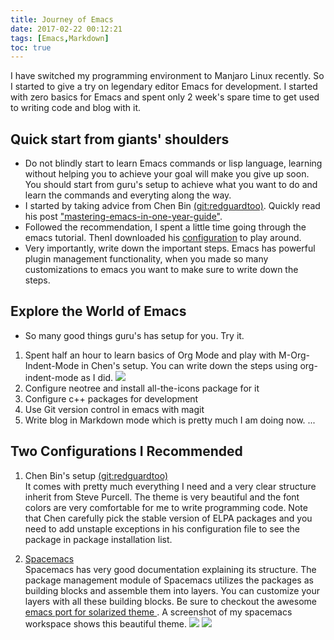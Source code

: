 ```yaml
---
title: Journey of Emacs
date: 2017-02-22 00:12:21
tags: [Emacs,Markdown]
toc: true
---
```


I have switched my programming environment to Manjaro Linux recently. So I started to give a try on legendary editor Emacs for development. I started with zero basics for Emacs and spent only 2 week's spare time to get used to writing code and blog with it.

## Quick start from giants' shoulders
* Do not blindly start to learn Emacs commands or lisp language, learning without helping you to achieve your goal will make you give up soon. You should start from guru's setup to achieve what you want to do and learn the commands and everyting along the way.
* I started by taking advice from Chen Bin [(git:redguardtoo)]("https://github.com/redguardtoo"). Quickly read his post ["mastering-emacs-in-one-year-guide"](https://github.com/redguardtoo/mastering-emacs-in-one-year-guide).
* Followed the recommendation, I spent a little time going through the emacs tutorial. ThenI downloaded his [configuration](https://github.com/redguardtoo/emacs.d) to play around.
* Very importantly, write down the important steps. Emacs has powerful plugin management functionality, when you made so many customizations to emacs you want to make sure to write down the steps.

## Explore the World of Emacs
* So many good things guru's has setup for you. Try it.  
1. Spent half an hour to learn basics of Org Mode and play with M-Org-Indent-Mode in Chen's setup. You can write down the steps using org-indent-mode as I did. ![](/images/org-mode.png)  
2. Configure neotree and install all-the-icons package for it
3. Configure c++ packages for development
4. Use Git version control in emacs with magit
5. Write blog in Markdown mode which is pretty much I am doing now. 
...

## Two Configurations I Recommended
1. Chen Bin's setup [(git:redguardtoo)]("https://github.com/redguardtoo")  
It comes with pretty much everything I need and a very clear structure inherit from Steve Purcell. The theme is very beautiful and the font colors are very comfortable for me to write programming code. Note that Chen carefully pick the stable version of ELPA packages and you need to add unstaple exceptions in his configuration file to see the package in package installation list.


2. [Spacemacs](http://spacemacs.org/)  
Spacemacs has very good documentation explaining its structure. The package management module of Spacemacs utilizes the packages as building blocks and assemble them into layers. You can customize your layers with all these building blocks. Be sure to checkout the awesome [emacs port for solarized theme ](https://github.com/sellout/emacs-color-theme-solarized).
A screenshot of my spacemacs workspace shows this beautiful theme.
![](/images/solarized-dark.png)
![](/images/solarized-light.png)

